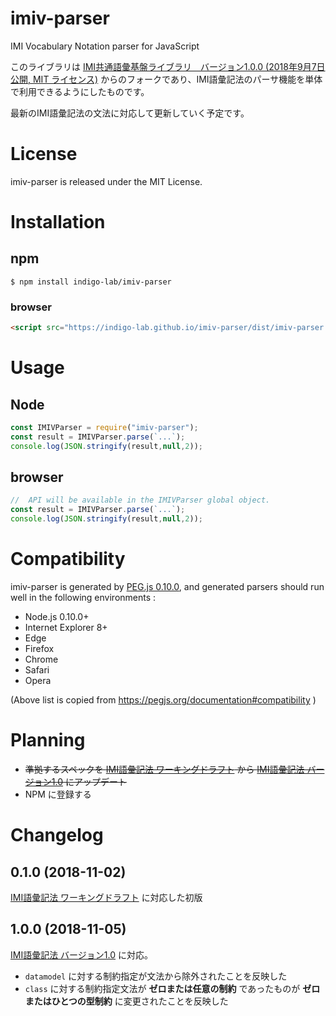 # imiv-parser

IMI Vocabulary Notation parser for JavaScript

このライブラリは [IMI共通語彙基盤ライブラリ　バージョン1.0.0 (2018年9月7日 公開, MIT ライセンス)](https://imi.go.jp/goi/library/ver100) からのフォークであり、IMI語彙記法のパーサ機能を単体で利用できるようにしたものです。

最新のIMI語彙記法の文法に対応して更新していく予定です。

# License

imiv-parser is released under the MIT License.

# Installation

## npm

```shell
$ npm install indigo-lab/imiv-parser
```

### browser

```html
<script src="https://indigo-lab.github.io/imiv-parser/dist/imiv-parser.min.js"></script>
```

# Usage

## Node

```js
const IMIVParser = require("imiv-parser");
const result = IMIVParser.parse(`...`);
console.log(JSON.stringify(result,null,2));
```

## browser

```js
//  API will be available in the IMIVParser global object.
const result = IMIVParser.parse(`...`);
console.log(JSON.stringify(result,null,2));
```

# Compatibility

imiv-parser is generated by [PEG.js 0.10.0](https://pegjs.org/), and  generated parsers should run well in the following environments :

-   Node.js 0.10.0+
-   Internet Explorer 8+
-   Edge
-   Firefox
-   Chrome
-   Safari
-   Opera

(Above list is copied from <https://pegjs.org/documentation#compatibility> )

# Planning

- ~~準拠するスペックを [IMI語彙記法 ワーキングドラフト](https://imi.go.jp/goi/vocabularynotation-spec_wd) から [IMI語彙記法 バージョン1.0](https://imi.go.jp/goi/vocabularynotation-spec)  にアップデート~~
- NPM に登録する

# Changelog

## 0.1.0 (2018-11-02)

[IMI語彙記法 ワーキングドラフト](https://imi.go.jp/goi/vocabularynotation-spec_wd) に対応した初版

## 1.0.0 (2018-11-05)

[IMI語彙記法 バージョン1.0](https://imi.go.jp/goi/vocabularynotation-spec) に対応。

- `datamodel` に対する制約指定が文法から除外されたことを反映した
- `class` に対する制約指定文法が **ゼロまたは任意の制約** であったものが **ゼロまたはひとつの型制約** に変更されたことを反映した
